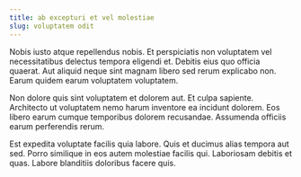 ```yaml
---
title: ab excepturi et vel molestiae
slug: voluptatem odit
---
```


Nobis iusto atque repellendus nobis. Et perspiciatis non voluptatem vel necessitatibus delectus tempora eligendi et. Debitis eius quo officia quaerat. Aut aliquid neque sint magnam libero sed rerum explicabo non. Earum quidem earum voluptatem voluptatem.

Non dolore quis sint voluptatem et dolorem aut. Et culpa sapiente. Architecto ut voluptatem nemo harum inventore ea incidunt dolorem. Eos libero earum cumque temporibus dolorem recusandae. Assumenda officiis earum perferendis rerum.

Est expedita voluptate facilis quia labore. Quis et ducimus alias tempora aut sed. Porro similique in eos autem molestiae facilis qui. Laboriosam debitis et quas. Labore blanditiis doloribus facere quis.
